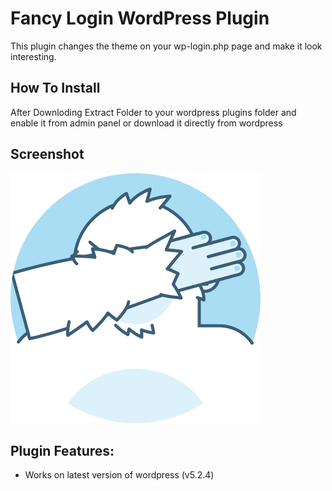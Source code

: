 # Fancy Login WordPress Plugin 
This plugin changes the theme on your wp-login.php page and make it look interesting.

## How To Install
After Downloding Extract Folder to your wordpress plugins folder and enable it from admin panel or download it directly from wordpress 

 
## Screenshot
![screenshot](https://github.com/mehrdad-safari/wp-fancylogin/blob/master/assets/img/yeti.svg)

## Plugin Features:
* Works on latest version of wordpress (v5.2.4)
 
